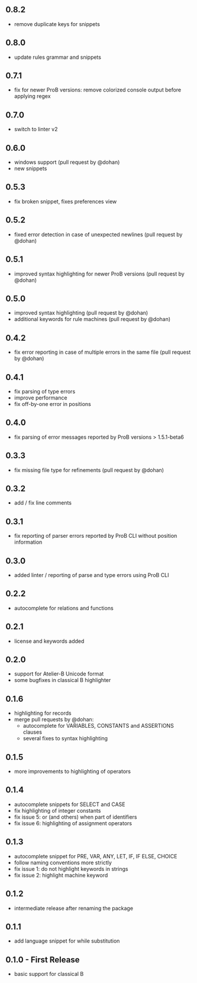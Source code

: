 ## 0.8.2
* remove duplicate keys for snippets

## 0.8.0
* update rules grammar and snippets

## 0.7.1
* fix for newer ProB versions: remove colorized console output before applying regex

## 0.7.0
* switch to linter v2

## 0.6.0
* windows support (pull request by @dohan)
* new snippets

## 0.5.3
* fix broken snippet, fixes preferences view

## 0.5.2
* fixed error detection in case of unexpected newlines (pull request by @dohan)

## 0.5.1
* improved syntax highlighting for newer ProB versions (pull request by @dohan)

## 0.5.0
* improved syntax highlighting (pull request by @dohan)
* additional keywords for rule machines (pull request by @dohan)

## 0.4.2
* fix error reporting in case of multiple errors in the same file (pull request by @dohan)

## 0.4.1
* fix parsing of type errors
* improve performance
* fix off-by-one error in positions

## 0.4.0
* fix parsing of error messages reported by ProB versions > 1.5.1-beta6

## 0.3.3
* fix missing file type for refinements (pull request by @dohan)

## 0.3.2
* add / fix line comments

## 0.3.1
* fix reporting of parser errors reported by ProB CLI without position information

## 0.3.0
* added linter / reporting of parse and type errors using ProB CLI

## 0.2.2
* autocomplete for relations and functions

## 0.2.1
* license and keywords added

## 0.2.0
* support for Atelier-B Unicode format
* some bugfixes in classical B highlighter

## 0.1.6
* highlighting for records
* merge pull requests by @dohan:
  * autocomplete for VARIABLES, CONSTANTS and ASSERTIONS clauses
  * several fixes to syntax highlighting

## 0.1.5
* more improvements to highlighting of operators

## 0.1.4
* autocomplete snippets for SELECT and CASE
* fix highlighting of integer constants
* fix issue 5: or (and others) when part of identifiers
* fix issue 6: highlighting of assignment operators

## 0.1.3
* autocomplete snippet for PRE, VAR, ANY, LET, IF, IF ELSE, CHOICE
* follow naming conventions more strictly
* fix issue 1: do not highlight keywords in strings
* fix issue 2: highlight machine keyword

## 0.1.2
* intermediate release after renaming the package

## 0.1.1
* add language snippet for while substitution

## 0.1.0 - First Release
* basic support for classical B
